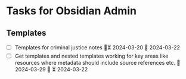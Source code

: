 # Tasks for Obsidian Admin

## Templates
- [ ] Templates for criminal justice notes 🔺⏳ 2024-03-20 📅 2024-03-22 
- [ ] Get templates and nested templates working for key areas like resources where metadata should include source references etc. 📅 2024-03-29 🔽 ⏳ 2024-03-22 